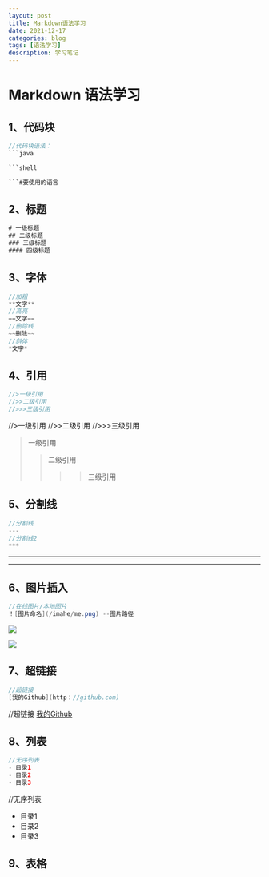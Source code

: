 ```yaml
---
layout: post
title: Markdown语法学习
date: 2021-12-17
categories: blog
tags: [语法学习]
description: 学习笔记
---
```


# Markdown 语法学习

## 1、代码块

```java
//代码块语法：
​```java

​```shell

​```#要使用的语言
```

## 2、标题

```java
# 一级标题
## 二级标题
### 三级标题
#### 四级标题
```

## 3、字体

```java
//加粗
**文字**
//高亮
==文字==
//删除线
~~删除~~
//斜体
*文字*
```

## 4、引用

```java
//>一级引用
//>>二级引用
//>>>三级引用
```

//>一级引用
//>>二级引用
//>>>三级引用

> 一级引用
> 
> > 二级引用
> > 
> > > > 三级引用

## 5、分割线

```java
//分割线
---
//分割线2
***
```

---

***

## 6、图片插入

```java
//在线图片/本地图片
！[图片命名](/imahe/me.png) --图片路径
```

![](C:\Users\Administrator\Pictures\非工作图片\书法\img-1618392667368f3f38663ace90bb59e74287fb39d94dd.jpg)

![](https://cdn.jsdelivr.net/gh/yangchy2017/blog-img/img-16183927271399533085d5229077f2d5a715f28a0d163.jpg)

## 7、超链接

```java
//超链接
[我的Github](http：//github.com)
```

//超链接
[我的Github](http：//github.com)

## 8、列表

```java
//无序列表
- 目录1
- 目录2
- 目录3
```

//无序列表

- 目录1
- 目录2
- 目录3

## 9、表格
